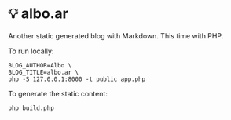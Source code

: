 # 💡 albo.ar

Another static generated blog with Markdown. This time with PHP.

To run locally:

```
BLOG_AUTHOR=Albo \
BLOG_TITLE=albo.ar \
php -S 127.0.0.1:8000 -t public app.php
```

To generate the static content:

```
php build.php
```
